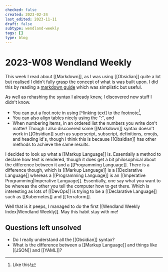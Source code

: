 ```yaml
---
checked: false
created: 2023-02-24
last_edited: 2023-11-11
draft: false
subtype: wendland-weekly
tags: []
type: blog
---
```

# 2023-W08 Wendland Weekly
This week I read about [[Markdown]], as I was using [[Obsidian]] quite a lot but realised I didn't fully grasp the concept of what is was built upon. I did this by reading a [markdown guide](https://www.markdownguide.org/) which was simplistic but useful.

As well as rehashing the syntax I already knew, I discovered new stuff I didn't know.
- You can put a foot note in using \[\^linking text\] to the footnote[^1],
- You can also align tables nicely using the ":", and
- When numbering items, in an ordered list the numbers you write don't matter!
Though I also discovered some [[Markdown]] syntax doesn't work in [[Obsidian]] such as superscript, subscript, definitions, emojis, and heading id's, though I think this is because [[Obsidian]] has other methods to achieve the same results.

I decided to look up what a [[Markup Language]] is. Essentially a method to declare how text is rendered, though it does get a bit philosophical about the difference between it and a [[Programming Language]]. There is a difference though, which is [[Markup Language]] is a [[Declarative Language]] whereas a [[Programming Language]] is an [[Imperative Programming|Imperative Language]]. Essentially, one say what you want to be whereas the other you tell the computer how to get there. Which is interesting as lots of [[DevOps]] is trying to be a [[Declarative Language]] such as [[Kubernetes]] and [[Terraform]].

Well that is it peeps, I managed to do the first [[Wendland Weekly Index|Wendland Weekly]]. May this habit stay with me!

## Questions left unsolved
- Do I really understand all the [[Obsidian]] syntax?
- What is the difference between a [[Markup Language]] and things like [[JSON]] and [[YAML]]?

[^1]: Like this!
